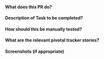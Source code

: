 #### What does this PR do?

#### Description of Task to be completed?

#### How should this be manually tested?

#### What are the relevant pivotal tracker stories?

#### Screenshots (if appropriate)
